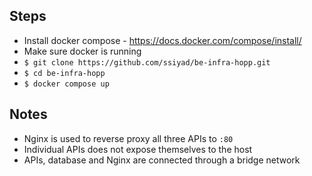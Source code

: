 ## Steps
- Install docker compose - https://docs.docker.com/compose/install/
- Make sure docker is running
- `$ git clone https://github.com/ssiyad/be-infra-hopp.git`
- `$ cd be-infra-hopp`
- `$ docker compose up`

## Notes
- Nginx is used to reverse proxy all three APIs to `:80`
- Individual APIs does not expose themselves to the host
- APIs, database and Nginx are connected through a bridge network
